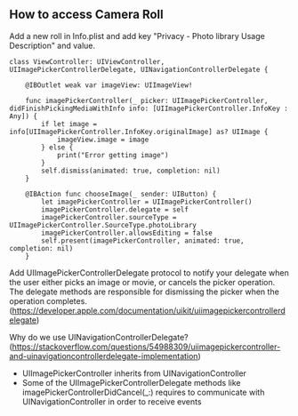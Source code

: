 ## How to access Camera Roll 

Add a new roll in Info.plist and add key "Privacy - Photo library Usage Description" and value.

```
class ViewController: UIViewController, UIImagePickerControllerDelegate, UINavigationControllerDelegate {

    @IBOutlet weak var imageView: UIImageView!
    
    func imagePickerController(_ picker: UIImagePickerController, didFinishPickingMediaWithInfo info: [UIImagePickerController.InfoKey : Any]) {
        if let image = info[UIImagePickerController.InfoKey.originalImage] as? UIImage {
            imageView.image = image
        } else {
            print("Error getting image")
        }
        self.dismiss(animated: true, completion: nil)
    }
    
    @IBAction func chooseImage(_ sender: UIButton) {
        let imagePickerController = UIImagePickerController()
        imagePickerController.delegate = self
        imagePickerController.sourceType = UIImagePickerController.SourceType.photoLibrary
        imagePickerController.allowsEditing = false
        self.present(imagePickerController, animated: true, completion: nil)
    }
```

Add UIImagePickerControllerDelegate protocol to notify your delegate when the user either picks an image or movie, or cancels the picker operation. The delegate methods are responsible for dismissing the picker when the operation completes. (https://developer.apple.com/documentation/uikit/uiimagepickercontrollerdelegate)

Why do we use UINavigationControllerDelegate? (https://stackoverflow.com/questions/54988309/uiimagepickercontroller-and-uinavigationcontrollerdelegate-implementation)
- UIImagePickerController inherits from UINavigationController
- Some of the UIImagePickerControllerDelegate methods like imagePickerControllerDidCancel(_:) requires to communicate with UINavigationController in order to receive events
